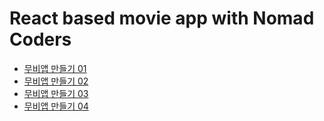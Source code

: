 # React based movie app with Nomad Coders

- <a href="http://www.codeameba.com/2019/08/26/react-movie-app-01/">무비앱 만들기 01</a>
- <a href="http://www.codeameba.com/2019/08/27/react-movie-app-02/">무비앱 만들기 02</a>
- <a href="http://www.codeameba.com/2019/08/28/react-movie-app-03/">무비앱 만들기 03</a>
- <a href="http://www.codeameba.com/2019/08/29/react-movie-app-04/">무비앱 만들기 04</a>